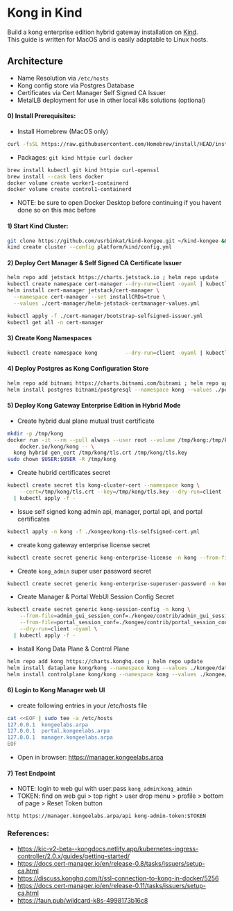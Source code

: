 # Kong in Kind
Build a kong enterprise edition hybrid gateway installation on [Kind](https://kind.sigs.k8s.io).    
This guide is written for MacOS and is easily adaptable to Linux hosts.    

## Architecture
  - Name Resolution via `/etc/hosts`    
  - Kong config store via Postgres Database    
  - Certificates via Cert Manager Self Signed CA Issuer   
  - MetalLB deployment for use in other local k8s solutions (optional)
    
#### 0) Install Prerequisites:
  - Install Homebrew (MacOS only)
```sh
curl -fsSL https://raw.githubusercontent.com/Homebrew/install/HEAD/install.sh | bash
```
  - Packages: `git kind httpie curl docker`    
    
```sh
brew install kubectl git kind httpie curl-openssl
brew install --cask lens docker
docker volume create worker1-containerd
docker volume create control1-containerd
```
  - NOTE: be sure to open Docker Desktop before continuing if you havent done so on this mac before
    
#### 1) Start Kind Cluster:
```sh
git clone https://github.com/usrbinkat/kind-kongee.git ~/kind-kongee && cd ~/kind-kongee
kind create cluster --config platform/kind/config.yml
```
    
#### 2) Deploy Cert Manager & Self Signed CA Certificate Issuer
```sh
helm repo add jetstack https://charts.jetstack.io ; helm repo update
kubectl create namespace cert-manager --dry-run=client -oyaml | kubectl apply -f -
helm install cert-manager jetstack/cert-manager \
  --namespace cert-manager --set installCRDs=true \
  --values ./cert-manager/helm-jetstack-certmanager-values.yml
```
```sh
kubectl apply -f ./cert-manager/bootstrap-selfsigned-issuer.yml
kubectl get all -n cert-manager
```

#### 3) Create Kong Namespaces
```sh
kubectl create namespace kong         --dry-run=client -oyaml | kubectl apply -f -
```

#### 4) Deploy Postgres as Kong Configuration Store
```sh
helm repo add bitnami https://charts.bitnami.com/bitnami ; helm repo update
helm install postgres bitnami/postgresql --namespace kong --values ./postgres/values.yml
```
    
#### 5) Deploy Kong Gateway Enterprise Edition in Hybrid Mode
  - Create hybrid dual plane mutual trust certificate
```sh
mkdir -p /tmp/kong
docker run -it --rm --pull always --user root --volume /tmp/kong:/tmp/kong:z \
    docker.io/kong/kong -- \
  kong hybrid gen_cert /tmp/kong/tls.crt /tmp/kong/tls.key
sudo chown $USER:$USER -R /tmp/kong
```
  - Create hubrid certificates secret
```sh
kubectl create secret tls kong-cluster-cert --namespace kong \
    --cert=/tmp/kong/tls.crt --key=/tmp/kong/tls.key --dry-run=client -oyaml \
  | kubectl apply -f -
```
  - Issue self signed kong admin api, manager, portal api, and portal certificates
```sh
kubectl apply -n kong -f ./kongee/kong-tls-selfsigned-cert.yml
```
  - create kong gateway enterprise license secret
```sh
kubectl create secret generic kong-enterprise-license -n kong --from-file=license=${HOME}/.kong-license-data/license.json --dry-run=client -oyaml | kubectl apply -n kong -f -
```
  - Create `kong_admin` super user password secret
```sh
kubectl create secret generic kong-enterprise-superuser-password -n kong --from-literal=password='kong_admin' --dry-run=client -oyaml | kubectl apply -n kong -f -
```
  - Create Manager & Portal WebUI Session Config Secret
```sh
kubectl create secret generic kong-session-config -n kong \
    --from-file=admin_gui_session_conf=./kongee/contrib/admin_gui_session_conf \
    --from-file=portal_session_conf=./kongee/contrib/portal_session_conf \
    --dry-run=client -oyaml \
  | kubectl apply -f -
```
  - Install Kong Data Plane & Control Plane
```sh
helm repo add kong https://charts.konghq.com ; helm repo update
helm install dataplane kong/kong --namespace kong --values ./kongee/dataplane.yml --set ingressController.installCRDs=false
helm install controlplane kong/kong --namespace kong --values ./kongee/controlplane.yml --set ingressController.installCRDs=false
```
    
#### 6) Login to Kong Manager web UI
  - create following entries in your /etc/hosts file    
```sh
cat <<EOF | sudo tee -a /etc/hosts
127.0.0.1  kongeelabs.arpa
127.0.0.1  portal.kongeelabs.arpa
127.0.0.1  manager.kongeelabs.arpa
EOF
```
  - Open in browser: https://manager.kongeelabs.arpa    
    
#### 7) Test Endpoint
  - NOTE: login to web gui with user:pass `kong_admin`:`kong_admin`
  - TOKEN: find on web gui > top right > user drop menu > profile > bottom of page > Reset Token button
```
http https://manager.kongeelabs.arpa/api kong-admin-token:$TOKEN
```
    
### References:
  - https://kic-v2-beta--kongdocs.netlify.app/kubernetes-ingress-controller/2.0.x/guides/getting-started/    
  - https://docs.cert-manager.io/en/release-0.8/tasks/issuers/setup-ca.html    
  - https://discuss.konghq.com/t/ssl-connection-to-kong-in-docker/5256    
  - https://docs.cert-manager.io/en/release-0.11/tasks/issuers/setup-ca.html    
  - https://faun.pub/wildcard-k8s-4998173b16c8
